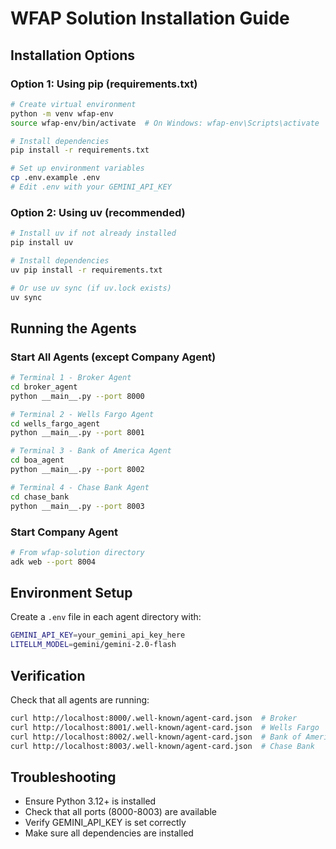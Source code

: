 # WFAP Solution Installation Guide

## Installation Options

### Option 1: Using pip (requirements.txt)

```bash
# Create virtual environment
python -m venv wfap-env
source wfap-env/bin/activate  # On Windows: wfap-env\Scripts\activate

# Install dependencies
pip install -r requirements.txt

# Set up environment variables
cp .env.example .env
# Edit .env with your GEMINI_API_KEY
```

### Option 2: Using uv (recommended)

```bash
# Install uv if not already installed
pip install uv

# Install dependencies
uv pip install -r requirements.txt

# Or use uv sync (if uv.lock exists)
uv sync
```

## Running the Agents

### Start All Agents (except Company Agent)

```bash
# Terminal 1 - Broker Agent
cd broker_agent
python __main__.py --port 8000

# Terminal 2 - Wells Fargo Agent  
cd wells_fargo_agent
python __main__.py --port 8001

# Terminal 3 - Bank of America Agent
cd boa_agent
python __main__.py --port 8002

# Terminal 4 - Chase Bank Agent
cd chase_bank
python __main__.py --port 8003
```

### Start Company Agent

```bash
# From wfap-solution directory
adk web --port 8004
```

## Environment Setup

Create a `.env` file in each agent directory with:

```bash
GEMINI_API_KEY=your_gemini_api_key_here
LITELLM_MODEL=gemini/gemini-2.0-flash
```

## Verification

Check that all agents are running:

```bash
curl http://localhost:8000/.well-known/agent-card.json  # Broker
curl http://localhost:8001/.well-known/agent-card.json  # Wells Fargo
curl http://localhost:8002/.well-known/agent-card.json  # Bank of America
curl http://localhost:8003/.well-known/agent-card.json  # Chase Bank
```

## Troubleshooting

- Ensure Python 3.12+ is installed
- Check that all ports (8000-8003) are available
- Verify GEMINI_API_KEY is set correctly
- Make sure all dependencies are installed
